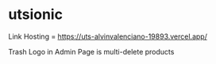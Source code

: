 # utsionic

Link Hosting = https://uts-alvinvalenciano-19893.vercel.app/

Trash Logo in Admin Page is multi-delete products